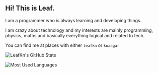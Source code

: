 ## Hi! This is Leaf.
I am a programmer who is always learning and developing things.

I am crazy about technology and my interests are mainly programming, physics, maths and basically everything logical and related to tech.

You can find me at places with either `leafkn` or `knaagar`<br>

![LeafKn's GitHub Stats](https://github-readme-stats.vercel.app/api?username=knaagar&show_icons=true&theme=github_dark)

![Most Used Languages](https://github-readme-stats.vercel.app/api/top-langs/?username=knaagar&theme=github_dark)
